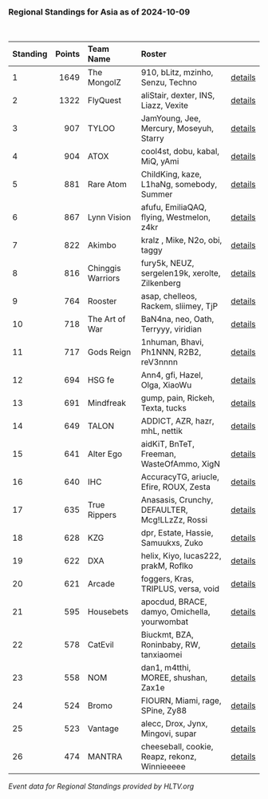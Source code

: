 ### Regional Standings for Asia as of 2024-10-09<br />
<br />

| Standing | Points | Team Name         | Roster                                         |                                                                                                      |
| :- | -: | :- | :- | :- |
| 1        |   1649 | The MongolZ       | 910, bLitz, mzinho, Senzu, Techno              | [details](details/2024_10_09/0009--the_mongolz--910-blitz-mzinho-senzu-techno.md)                    |
| 2        |   1322 | FlyQuest          | aliStair, dexter, INS, Liazz, Vexite           | [details](details/2024_10_09/0021--flyquest--alistair-dexter-ins-liazz-vexite.md)                    |
| 3        |    907 | TYLOO             | JamYoung, Jee, Mercury, Moseyuh, Starry        | [details](details/2024_10_09/0079--tyloo--jamyoung-jee-mercury-moseyuh-starry.md)                    |
| 4        |    904 | ATOX              | cool4st, dobu, kabal, MiQ, yAmi                | [details](details/2024_10_09/0081--atox--cool4st-dobu-kabal-miq-yami.md)                             |
| 5        |    881 | Rare Atom         | ChildKing, kaze, L1haNg, somebody, Summer      | [details](details/2024_10_09/0094--rare_atom--childking-kaze-l1hang-somebody-summer.md)              |
| 6        |    867 | Lynn Vision       | afufu, EmiliaQAQ, flying, Westmelon, z4kr      | [details](details/2024_10_09/0096--lynn_vision--afufu-emiliaqaq-flying-westmelon-z4kr.md)            |
| 7        |    822 | Akimbo            | kralz , Mike, N2o, obi, taggy                  | [details](details/2024_10_09/0105--akimbo--kralz_-mike-n2o-obi-taggy.md)                             |
| 8        |    816 | Chinggis Warriors | fury5k, NEUZ, sergelen19k, xerolte, Zilkenberg | [details](details/2024_10_09/0108--chinggis_warriors--fury5k-neuz-sergelen19k-xerolte-zilkenberg.md) |
| 9        |    764 | Rooster           | asap, chelleos, Rackem, sliimey, TjP           | [details](details/2024_10_09/0128--rooster--asap-chelleos-rackem-sliimey-tjp.md)                     |
| 10       |    718 | The Art of War    | BaN4na, neo, Oath, Terryyy, viridian           | [details](details/2024_10_09/0145--the_art_of_war--ban4na-neo-oath-terryyy-viridian.md)              |
| 11       |    717 | Gods Reign        | 1nhuman, Bhavi, Ph1NNN, R2B2, reV3nnnn         | [details](details/2024_10_09/0146--gods_reign--1nhuman-bhavi-ph1nnn-r2b2-rev3nnnn.md)                |
| 12       |    694 | HSG fe            | Ann4, gfi, Hazel, Olga, XiaoWu                 | [details](details/2024_10_09/0157--hsg_fe--ann4-gfi-hazel-olga-xiaowu.md)                            |
| 13       |    691 | Mindfreak         | gump, pain, Rickeh, Texta, tucks               | [details](details/2024_10_09/0159--mindfreak--gump-pain-rickeh-texta-tucks.md)                       |
| 14       |    649 | TALON             | ADDICT, AZR, hazr, mhL, nettik                 | [details](details/2024_10_09/0171--talon--addict-azr-hazr-mhl-nettik.md)                             |
| 15       |    641 | Alter Ego         | aidKiT, BnTeT, Freeman, WasteOfAmmo, XigN      | [details](details/2024_10_09/0174--alter_ego--aidkit-bntet-freeman-wasteofammo-xign.md)              |
| 16       |    640 | IHC               | AccuracyTG, ariucle, Efire, ROUX, Zesta        | [details](details/2024_10_09/0175--ihc--accuracytg-ariucle-efire-roux-zesta.md)                      |
| 17       |    635 | True Rippers      | Anasasis, Crunchy, DEFAULTER, Mcg!LLzZz, Rossi | [details](details/2024_10_09/0177--true_rippers--anasasis-crunchy-defaulter-mcg_llzzz-rossi.md)      |
| 18       |    628 | KZG               | dpr, Estate, Hassie, Samuukxs, Zuko            | [details](details/2024_10_09/0182--kzg--dpr-estate-hassie-samuukxs-zuko.md)                          |
| 19       |    622 | DXA               | helix, Kiyo, lucas222, prakM, Roflko           | [details](details/2024_10_09/0187--dxa--helix-kiyo-lucas222-prakm-roflko.md)                         |
| 20       |    621 | Arcade            | foggers, Kras, TRIPLUS, versa, void            | [details](details/2024_10_09/0188--arcade--foggers-kras-triplus-versa-void.md)                       |
| 21       |    595 | Housebets         | apocdud, BRACE, damyo, Omichella, yourwombat   | [details](details/2024_10_09/0201--housebets--apocdud-brace-damyo-omichella-yourwombat.md)           |
| 22       |    578 | CatEvil           | Biuckmt, BZA, Roninbaby, RW, tanxiaomei        | [details](details/2024_10_09/0203--catevil--biuckmt-bza-roninbaby-rw-tanxiaomei.md)                  |
| 23       |    558 | NOM               | dan1, m4tthi, MOREE, shushan, Zax1e            | [details](details/2024_10_09/0207--nom--dan1-m4tthi-moree-shushan-zax1e.md)                          |
| 24       |    524 | Bromo             | FIOURN, Miami, rage, SPine, Zy88               | [details](details/2024_10_09/0211--bromo--fiourn-miami-rage-spine-zy88.md)                           |
| 25       |    523 | Vantage           | alecc, Drox, Jynx, Mingovi, supar              | [details](details/2024_10_09/0212--vantage--alecc-drox-jynx-mingovi-supar.md)                        |
| 26       |    474 | MANTRA            | cheeseball, cookie, Reapz, rekonz, Winnieeeee  | [details](details/2024_10_09/0219--mantra--cheeseball-cookie-reapz-rekonz-winnieeeee.md)             |


_Event data for Regional Standings provided by HLTV.org_<br />
